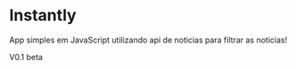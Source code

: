 <h1>Instantly</h1>
<p>App simples em JavaScript utilizando api de noticias para filtrar as noticias!</p>
<p>V0.1 beta</p>

